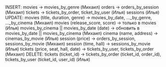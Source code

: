 INSERT: 
    movies -> movies_by_genre (Михаил)
    orders -> orders_by_session (Михаил)
    tickets -> tickets_by_order, ticket_by_user (Илья)
    sessions (Илья)
UPDATE:
    movies (title, duration, genre) -> movies_by_date, ..._by_genre, ..._by_cinema  (Михаил)
    movies (release_score, score) -> только в movies (Илья)
    movies_by_cinema || movies_by_date (date) -> обновить в movies_by_date || movies_by_cinema (Михаил)
    cinema (name, address) -> cinemas_by_movie (Илья)
    session (price) -> orders_by_session, sessions_by_movie (Михаил)
    session (time, hall) -> sessions_by_movie (Илья)
    tickets (price, seat, hall, date) -> tickets_by_user, tickets_by_order (Михаил)
DELETE:
    tickets (ticket_id) -> tickets_by_order (ticket_id, order_id), tickets_by_user (ticket_id, user_id) (Илья)